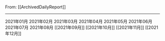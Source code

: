 From: [[ArchivedDailyReport]]

---

2021年01月
2021年02月
2021年03月
2021年04月
2021年05月
2021年06月
2021年07月
2021年08月
[[2021年09月]]
[[2021年10月]]
[[2021年11月]]
[[2021年12月]]